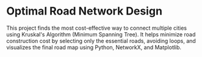 # Optimal Road Network Design
 This project finds the most cost-effective way to connect multiple cities using Kruskal's Algorithm (Minimum Spanning Tree). It helps minimize road construction cost by selecting only the essential roads, avoiding loops, and visualizes the final road map using Python, NetworkX, and Matplotlib.
